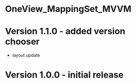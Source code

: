 # OneView_MappingSet_MVVM

# Version 1.1.0 - added version chooser
  - layout update

# Version 1.0.0 - initial release
